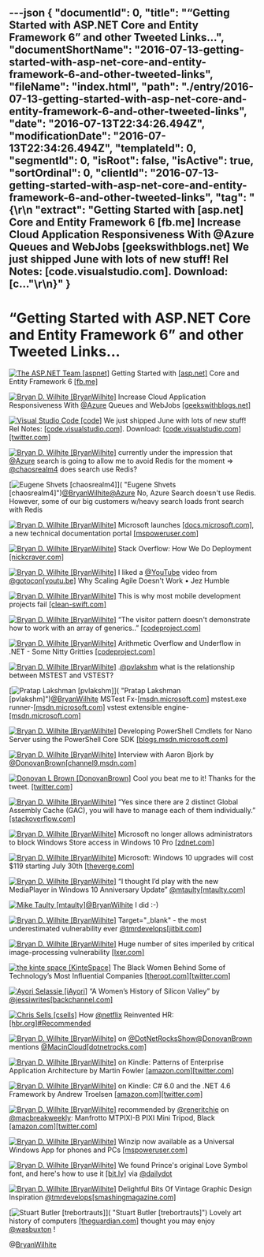 ---json
{
  "documentId": 0,
  "title": "“Getting Started with ASP.NET Core and Entity Framework 6” and other Tweeted Links…",
  "documentShortName": "2016-07-13-getting-started-with-asp-net-core-and-entity-framework-6-and-other-tweeted-links",
  "fileName": "index.html",
  "path": "./entry/2016-07-13-getting-started-with-asp-net-core-and-entity-framework-6-and-other-tweeted-links",
  "date": "2016-07-13T22:34:26.494Z",
  "modificationDate": "2016-07-13T22:34:26.494Z",
  "templateId": 0,
  "segmentId": 0,
  "isRoot": false,
  "isActive": true,
  "sortOrdinal": 0,
  "clientId": "2016-07-13-getting-started-with-asp-net-core-and-entity-framework-6-and-other-tweeted-links",
  "tag": "{\r\n  \"extract\": \"Getting Started with [asp.net] Core and Entity Framework 6 [fb.me] Increase Cloud Application Responsiveness With @Azure Queues and WebJobs [geekswithblogs.net] We just shipped June with lots of new stuff! Rel Notes: [code.visualstudio.com]. Download: [c...\"\r\n}"
}
---

# “Getting Started with ASP.NET Core and Entity Framework 6” and other Tweeted Links…

[<img alt="The ASP.NET Team [aspnet]" src="https://songhay.blob.core.windows.net/shared-social-twitter/aspnet.png">](http://t.co/26wueUGo2K "The ASP.NET Team [aspnet]") Getting Started with [[asp.net]](http://ASP.NET) Core and Entity Framework 6 [[fb.me]](http://fb.me/5xXoc2mqU)

[<img alt="Bryan D. Wilhite [BryanWilhite]" src="https://songhay.blob.core.windows.net/shared-social-twitter/BryanWilhite.jpeg">](http://t.co/UNdqV0Z1zz "Bryan D. Wilhite [BryanWilhite]") Increase Cloud Application Responsiveness With [@Azure](http://twitter.com/Azure) Queues and WebJobs [[geekswithblogs.net]](http://geekswithblogs.net/tmurphy/archive/2016/05/03/increase-cloud-application-responsiveness-with-azure-queues-and-webjobs.aspx)

[<img alt="Visual Studio Code [code]" src="https://songhay.blob.core.windows.net/shared-social-twitter/code.png">](http://t.co/MKVKzC9vu1 "Visual Studio Code [code]") We just shipped June with lots of new stuff! Rel Notes: [[code.visualstudio.com]](https://code.visualstudio.com/Updates). Download: [[code.visualstudio.com]](https://code.visualstudio.com/Download)[[twitter.com]](http://twitter.com/code/status/751181199372984320/photo/1)

[<img alt="Bryan D. Wilhite [BryanWilhite]" src="https://songhay.blob.core.windows.net/shared-social-twitter/BryanWilhite.jpeg">](http://t.co/UNdqV0Z1zz "Bryan D. Wilhite [BryanWilhite]") currently under the impression that [@Azure](http://twitter.com/Azure) search is going to allow me to avoid Redis for the moment => [@chaosrealm4](http://twitter.com/chaosrealm4) does search use Redis?

[<img alt="Eugene Shvets [chaosrealm4]" src="https://songhay.blob.core.windows.net/shared-social-twitter/chaosrealm4.jpeg">]( "Eugene Shvets [chaosrealm4]")[@BryanWilhite](http://twitter.com/BryanWilhite)[@Azure](http://twitter.com/Azure) No, Azure Search doesn't use Redis. However, some of our big customers w/heavy search loads front search with Redis

[<img alt="Bryan D. Wilhite [BryanWilhite]" src="https://songhay.blob.core.windows.net/shared-social-twitter/BryanWilhite.jpeg">](http://t.co/UNdqV0Z1zz "Bryan D. Wilhite [BryanWilhite]") Microsoft launches [[docs.microsoft.com]](http://docs.microsoft.com), a new technical documentation portal [[mspoweruser.com]](http://mspoweruser.com/microsoft-launches-docs-microsoft-com-a-new-technical-documentation-portal/)

[<img alt="Bryan D. Wilhite [BryanWilhite]" src="https://songhay.blob.core.windows.net/shared-social-twitter/BryanWilhite.jpeg">](http://t.co/UNdqV0Z1zz "Bryan D. Wilhite [BryanWilhite]") Stack Overflow: How We Do Deployment [[nickcraver.com]](http://nickcraver.com/blog/2016/05/03/stack-overflow-how-we-do-deployment-2016-edition/)

[<img alt="Bryan D. Wilhite [BryanWilhite]" src="https://songhay.blob.core.windows.net/shared-social-twitter/BryanWilhite.jpeg">](http://t.co/UNdqV0Z1zz "Bryan D. Wilhite [BryanWilhite]") I liked a [@YouTube](http://twitter.com/YouTube) video from [@gotocon](http://twitter.com/gotocon)[[youtu.be]](http://youtu.be/2zYxWEZ0gYg?a) Why Scaling Agile Doesn't Work • Jez Humble

[<img alt="Bryan D. Wilhite [BryanWilhite]" src="https://songhay.blob.core.windows.net/shared-social-twitter/BryanWilhite.jpeg">](http://t.co/UNdqV0Z1zz "Bryan D. Wilhite [BryanWilhite]") This is why most mobile development projects fail [[clean-swift.com]](http://clean-swift.com/mobile-development-projects-fail/)

[<img alt="Bryan D. Wilhite [BryanWilhite]" src="https://songhay.blob.core.windows.net/shared-social-twitter/BryanWilhite.jpeg">](http://t.co/UNdqV0Z1zz "Bryan D. Wilhite [BryanWilhite]") “The visitor pattern doesn't demonstrate how to work with an array of generics..” [[codeproject.com]](http://www.codeproject.com/Articles/1097830/Down-the-Rabbit-Hole-with-Array-of-Generics)

[<img alt="Bryan D. Wilhite [BryanWilhite]" src="https://songhay.blob.core.windows.net/shared-social-twitter/BryanWilhite.jpeg">](http://t.co/UNdqV0Z1zz "Bryan D. Wilhite [BryanWilhite]") Arithmetic Overflow and Underflow in .NET - Some Nitty Gritties [[codeproject.com]](http://www.codeproject.com/Articles/1097872/Arithmetic-Overflow-and-Underflow-in-Net-Some-knit)

[<img alt="Bryan D. Wilhite [BryanWilhite]" src="https://songhay.blob.core.windows.net/shared-social-twitter/BryanWilhite.jpeg">](http://t.co/UNdqV0Z1zz "Bryan D. Wilhite [BryanWilhite]") .[@pvlakshm](http://twitter.com/pvlakshm) what is the relationship between MSTEST and VSTEST?

[<img alt="Pratap Lakshman [pvlakshm]" src="https://songhay.blob.core.windows.net/shared-social-twitter/pvlakshm.jpeg">]( "Pratap Lakshman [pvlakshm]")[@BryanWilhite](http://twitter.com/BryanWilhite) MSTest Fx-[[msdn.microsoft.com]](https://msdn.microsoft.com/en-us/library/ms243147(v=vs.90).aspx) mstest.exe runner-[[msdn.microsoft.com]](https://msdn.microsoft.com/en-us/library/ms182489.aspx) vstest extensible engine-[[msdn.microsoft.com]](https://msdn.microsoft.com/en-us/library/jj155796.aspx)

[<img alt="Bryan D. Wilhite [BryanWilhite]" src="https://songhay.blob.core.windows.net/shared-social-twitter/BryanWilhite.jpeg">](http://t.co/UNdqV0Z1zz "Bryan D. Wilhite [BryanWilhite]") Developing PowerShell Cmdlets for Nano Server using the PowerShell Core SDK [[blogs.msdn.microsoft.com]](https://blogs.msdn.microsoft.com/powershell/2016/05/04/developing-powershell-cmdlets-for-nano-server-using-the-powershell-core-sdk/)

[<img alt="Bryan D. Wilhite [BryanWilhite]" src="https://songhay.blob.core.windows.net/shared-social-twitter/BryanWilhite.jpeg">](http://t.co/UNdqV0Z1zz "Bryan D. Wilhite [BryanWilhite]") Interview with Aaron Bjork by [@DonovanBrown](http://twitter.com/DonovanBrown)[[channel9.msdn.com]](https://channel9.msdn.com/Blogs/DevOps-Interviews/Interview-with-Aaron-Bjork)

[<img alt="Donovan L Brown [DonovanBrown]" src="https://songhay.blob.core.windows.net/shared-social-twitter/DonovanBrown.jpg">](http://t.co/jxoYdoS05R "Donovan L Brown [DonovanBrown]") Cool you beat me to it! Thanks for the tweet. [[twitter.com]](https://twitter.com/BryanWilhite/status/747853254055256064)

[<img alt="Bryan D. Wilhite [BryanWilhite]" src="https://songhay.blob.core.windows.net/shared-social-twitter/BryanWilhite.jpeg">](http://t.co/UNdqV0Z1zz "Bryan D. Wilhite [BryanWilhite]") “Yes since there are 2 distinct Global Assembly Cache (GAC), you will have to manage each of them individually.” [[stackoverflow.com]](http://stackoverflow.com/a/2660366/22944?stw=2)

[<img alt="Bryan D. Wilhite [BryanWilhite]" src="https://songhay.blob.core.windows.net/shared-social-twitter/BryanWilhite.jpeg">](http://t.co/UNdqV0Z1zz "Bryan D. Wilhite [BryanWilhite]") Microsoft no longer allows administrators to block Windows Store access in Windows 10 Pro [[zdnet.com]](http://www.zdnet.com/article/microsoft-no-longer-allows-administrators-to-block-windows-store-access-in-windows-10-pro/)

[<img alt="Bryan D. Wilhite [BryanWilhite]" src="https://songhay.blob.core.windows.net/shared-social-twitter/BryanWilhite.jpeg">](http://t.co/UNdqV0Z1zz "Bryan D. Wilhite [BryanWilhite]") Microsoft: Windows 10 upgrades will cost $119 starting July 30th [[theverge.com]](http://www.theverge.com/2016/5/5/11595952/microsoft-windows-10-upgrade-price-reminder)

[<img alt="Bryan D. Wilhite [BryanWilhite]" src="https://songhay.blob.core.windows.net/shared-social-twitter/BryanWilhite.jpeg">](http://t.co/UNdqV0Z1zz "Bryan D. Wilhite [BryanWilhite]") “I thought I’d play with the new MediaPlayer in Windows 10 Anniversary Update” [@mtaulty](http://twitter.com/mtaulty)[[mtaulty.com]](https://mtaulty.com/2016/06/23/windows-10-anniversary-update-fun-with-composition-and-video/)

[<img alt="Mike Taulty [mtaulty]" src="https://songhay.blob.core.windows.net/shared-social-twitter/mtaulty.jpg">](http://t.co/Bad6W5NR5H "Mike Taulty [mtaulty]")[@BryanWilhite](http://twitter.com/BryanWilhite) I did :-)

[<img alt="Bryan D. Wilhite [BryanWilhite]" src="https://songhay.blob.core.windows.net/shared-social-twitter/BryanWilhite.jpeg">](http://t.co/UNdqV0Z1zz "Bryan D. Wilhite [BryanWilhite]") Target="_blank" - the most underestimated vulnerability ever [@tmrdevelops](http://twitter.com/tmrdevelops)[[jitbit.com]](https://www.jitbit.com/alexblog/256-targetblank---the-most-underestimated-vulnerability-ever/)

[<img alt="Bryan D. Wilhite [BryanWilhite]" src="https://songhay.blob.core.windows.net/shared-social-twitter/BryanWilhite.jpeg">](http://t.co/UNdqV0Z1zz "Bryan D. Wilhite [BryanWilhite]") Huge number of sites imperiled by critical image-processing vulnerability [[lxer.com]](http://lxer.com/module/newswire/ext_link.php?rid=229028)

[<img alt="the kinte space [KinteSpace]" src="https://songhay.blob.core.windows.net/shared-social-twitter/KinteSpace.png">](http://t.co/s5roAXuR0y "the kinte space [KinteSpace]") The Black Women Behind Some of Technology’s Most Influential Companies [[theroot.com]](http://www.theroot.com/articles/culture/2016/04/the_black_women_behind_some_of_technology_s_most_influential_companies.html?platform=hootsuite)[[twitter.com]](http://twitter.com/KinteSpace/status/724772476446597120/photo/1)

[<img alt="Ayori Selassie [iAyori]" src="https://songhay.blob.core.windows.net/shared-social-twitter/iAyori.jpeg">](https://t.co/u3cm0aujQO "Ayori Selassie [iAyori]") “A Women’s History of Silicon Valley” by [@jessiwrites](http://twitter.com/jessiwrites)[[backchannel.com]](https://backchannel.com/a-womens-history-of-silicon-valley-feea9279d88a)

[<img alt="Chris Sells [csells]" src="https://songhay.blob.core.windows.net/shared-social-twitter/csells.jpg">](http://t.co/9rL4Xj9Y9v "Chris Sells [csells]") How [@netflix](http://twitter.com/netflix) Reinvented HR: [[hbr.org]](https://hbr.org/2014/01/how-netflix-reinvented-hr/ar/pr)[#Recommended](http://twitter.com/search?q=%23Recommended)

[<img alt="Bryan D. Wilhite [BryanWilhite]" src="https://songhay.blob.core.windows.net/shared-social-twitter/BryanWilhite.jpeg">](http://t.co/UNdqV0Z1zz "Bryan D. Wilhite [BryanWilhite]") on [@DotNetRocksShow](http://twitter.com/DotNetRocksShow)[@DonovanBrown](http://twitter.com/DonovanBrown) mentions [@MacinCloud](http://twitter.com/MacinCloud)[[dotnetrocks.com]](http://www.dotnetrocks.com/?show=1290)

[<img alt="Bryan D. Wilhite [BryanWilhite]" src="https://songhay.blob.core.windows.net/shared-social-twitter/BryanWilhite.jpeg">](http://t.co/UNdqV0Z1zz "Bryan D. Wilhite [BryanWilhite]") on Kindle: Patterns of Enterprise Application Architecture by Martin Fowler [[amazon.com]](http://www.amazon.com/Enterprise-Application-Architecture-Addison-Wesley-Signature-ebook/dp/B008OHVDFM%3FSubscriptionId%3D1SW6D7X6ZXXR92KVX0G2%26tag%3Dthekintespacec00%26linkCode%3Dxm2%26camp%3D2025%26creative%3D165953%26creativeASIN%3DB008OHVDFM)[[twitter.com]](http://twitter.com/BryanWilhite/status/727689206735069188/photo/1)

[<img alt="Bryan D. Wilhite [BryanWilhite]" src="https://songhay.blob.core.windows.net/shared-social-twitter/BryanWilhite.jpeg">](http://t.co/UNdqV0Z1zz "Bryan D. Wilhite [BryanWilhite]") on Kindle: C# 6.0 and the .NET 4.6 Framework by Andrew Troelsen [[amazon.com]](http://www.amazon.com/C-6-0-NET-4-6-Framework-ebook/dp/B015XFLAF0%3FSubscriptionId%3D1SW6D7X6ZXXR92KVX0G2%26tag%3Dthekintespacec00%26linkCode%3Dxm2%26camp%3D2025%26creative%3D165953%26creativeASIN%3DB015XFLAF0)[[twitter.com]](http://twitter.com/BryanWilhite/status/727690253155241984/photo/1)

[<img alt="Bryan D. Wilhite [BryanWilhite]" src="https://songhay.blob.core.windows.net/shared-social-twitter/BryanWilhite.jpeg">](http://t.co/UNdqV0Z1zz "Bryan D. Wilhite [BryanWilhite]") recommended by [@reneritchie](http://twitter.com/reneritchie) on [@macbreakweekly](http://twitter.com/macbreakweekly): Manfrotto MTPIXI-B PIXI Mini Tripod, Black [[amazon.com]](http://www.amazon.com/Manfrotto-MTPIXI-B-PIXI-Tripod-Black/dp/B00D76RNLS%3Fpsc%3D1%26SubscriptionId%3D1SW6D7X6ZXXR92KVX0G2%26tag%3Dthekintespacec00%26linkCode%3Dxm2%26camp%3D2025%26creative%3D165953%26creativeASIN%3DB00D76RNLS)[[twitter.com]](http://twitter.com/BryanWilhite/status/727699174125228032/photo/1)

[<img alt="Bryan D. Wilhite [BryanWilhite]" src="https://songhay.blob.core.windows.net/shared-social-twitter/BryanWilhite.jpeg">](http://t.co/UNdqV0Z1zz "Bryan D. Wilhite [BryanWilhite]") Winzip now available as a Universal Windows App for phones and PCs [[mspoweruser.com]](http://mspoweruser.com/winzip-now-available-universal-windows-app-phones-pcs/)

[<img alt="Bryan D. Wilhite [BryanWilhite]" src="https://songhay.blob.core.windows.net/shared-social-twitter/BryanWilhite.jpeg">](http://t.co/UNdqV0Z1zz "Bryan D. Wilhite [BryanWilhite]") We found Prince's original Love Symbol font, and here's how to use it [[bit.ly]](http://bit.ly/1T3Bh6m) via [@dailydot](http://twitter.com/dailydot)

[<img alt="Bryan D. Wilhite [BryanWilhite]" src="https://songhay.blob.core.windows.net/shared-social-twitter/BryanWilhite.jpeg">](http://t.co/UNdqV0Z1zz "Bryan D. Wilhite [BryanWilhite]") Delightful Bits Of Vintage Graphic Design Inspiration [@tmrdevelops](http://twitter.com/tmrdevelops)[[smashingmagazine.com]](https://www.smashingmagazine.com/2016/05/delightful-bits-of-vintage-graphic-design-inspiration/)

[<img alt="Stuart Butler [trebortrauts]" src="https://songhay.blob.core.windows.net/shared-social-twitter/trebortrauts.jpg">]( "Stuart Butler [trebortrauts]") Lovely art history of computers [[theguardian.com]](https://www.theguardian.com/technology/2016/may/29/early-computers-design-apple-docubyte-photography) thought you may enjoy [@wasbuxton](http://twitter.com/wasbuxton) !

@[BryanWilhite](https://twitter.com/BryanWilhite)
